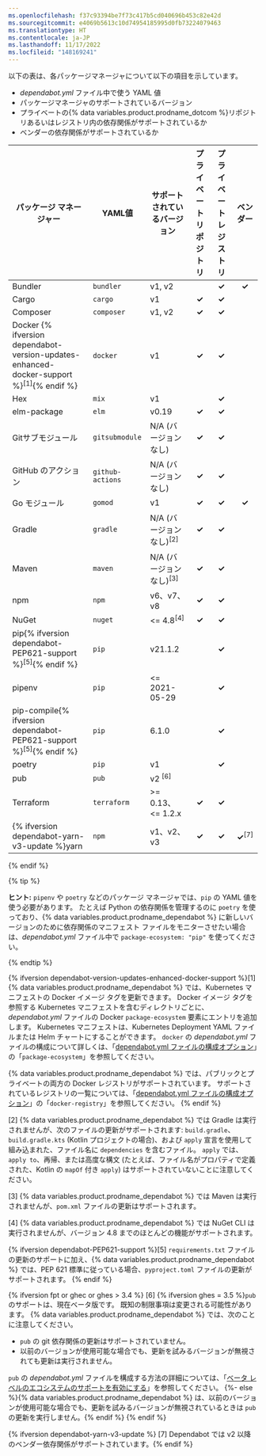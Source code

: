 ```yaml
---
ms.openlocfilehash: f37c93394be7f73c417b5cd040696b453c82e42d
ms.sourcegitcommit: e4069b5613c10d74954185995d0fb73224079463
ms.translationtype: HT
ms.contentlocale: ja-JP
ms.lasthandoff: 11/17/2022
ms.locfileid: "148169241"
---
```

以下の表は、各パッケージマネージャについて以下の項目を示しています。
- *dependabot.yml* ファイル中で使う YAML 値
- パッケージマネージャのサポートされているバージョン
- プライベートの{% data variables.product.prodname_dotcom %}リポジトリあるいはレジストリ内の依存関係がサポートされているか
- ベンダーの依存関係がサポートされているか

パッケージ マネージャー | YAML値      | サポートされているバージョン | プライベートリポジトリ | プライベート レジストリ | ベンダー
---------------|------------------|------------------|:---:|:---:|:---:
Bundler        | `bundler`        | v1, v2           | | **✓** | **✓** |
Cargo          | `cargo`          | v1               | **✓** | **✓** | |
Composer       | `composer`       | v1, v2           | **✓** | **✓** | |
Docker {% ifversion dependabot-version-updates-enhanced-docker-support %}<sup>[1]</sup>{% endif %}         | `docker`         | v1               | **✓** | **✓** | |
Hex            | `mix`            | v1               | | **✓** | |
elm-package    | `elm`            | v0.19            | **✓** | **✓** | |
Gitサブモジュール  | `gitsubmodule`   | N/A (バージョンなし) | **✓** | **✓** | |
GitHub のアクション | `github-actions` | N/A (バージョンなし) | **✓** | **✓** | |
Go モジュール     | `gomod`          | v1               | **✓** | **✓** | **✓** |
Gradle         | `gradle`         | N/A (バージョンなし)<sup>[2]</sup>   | **✓** | **✓** | |
Maven          | `maven`          | N/A (バージョンなし)<sup>[3]</sup>   | **✓** | **✓** | |
npm            | `npm`            | v6、v7、v8       | **✓** | **✓** | |
NuGet          | `nuget`          | <= 4.8<sup>[4]</sup> | **✓** | **✓** | |
pip{% ifversion dependabot-PEP621-support %}<sup>[5]</sup>{% endif %}          | `pip`            | v21.1.2          | | **✓** | |
pipenv         | `pip`            | <= 2021-05-29    | | **✓** | |
pip-compile{% ifversion dependabot-PEP621-support %}<sup>[5]</sup>{% endif %}   | `pip`            | 6.1.0            | | **✓** | |
poetry         | `pip`            | v1               | | **✓** | |{% ifversion fpt or ghec or ghes > 3.4 %}
pub            | `pub`            | v2 <sup>[6]</sup> | | | |{% endif %}
Terraform      | `terraform`      | >= 0.13、<= 1.2.x  | **✓** | **✓** | |
{% ifversion dependabot-yarn-v3-update %}yarn           | `npm`            | v1、v2、v3       | **✓** | **✓** | **✓**<sup>[7]</sup> |{% else %}yarn           | `npm`            | v1               | **✓** | **✓** |  |
{% endif %}

{% tip %}

**ヒント:** `pipenv` や `poetry` などのパッケージ マネージャでは、`pip` の YAML 値を使う必要があります。 たとえば Python の依存関係を管理するのに `poetry` を使っており、{% data variables.product.prodname_dependabot %} に新しいバージョンのために依存関係のマニフェスト ファイルをモニターさせたい場合は、*dependabot.yml* ファイル中で `package-ecosystem: "pip"` を使ってください。

{% endtip %}

{% ifversion dependabot-version-updates-enhanced-docker-support %}[1] {% data variables.product.prodname_dependabot %} では、Kubernetes マニフェストの Docker イメージ タグを更新できます。 Docker イメージ タグを参照する Kubernetes マニフェストを含むディレクトリごとに、_dependabot.yml_ ファイルの Docker `package-ecosystem` 要素にエントリを追加します。 Kubernetes マニフェストは、Kubernetes Deployment YAML ファイルまたは Helm チャートにすることができます。 `docker` の _dependabot.yml_ ファイルの構成について詳しくは、「[dependabot.yml ファイルの構成オプション](/code-security/dependabot/dependabot-version-updates/configuration-options-for-the-dependabot.yml-file#package-ecosystem)」の「`package-ecosystem`」を参照してください。

   {% data variables.product.prodname_dependabot %} では、パブリックとプライベートの両方の Docker レジストリがサポートされています。 サポートされているレジストリの一覧については、「[dependabot.yml ファイルの構成オプション](/code-security/dependabot/dependabot-version-updates/configuration-options-for-the-dependabot.yml-file#docker-registry)」の「`docker-registry`」を参照してください。
{% endif %}

[2] {% data variables.product.prodname_dependabot %} では Gradle は実行されませんが、次のファイルの更新がサポートされます: `build.gradle`、`build.gradle.kts` (Kotlin プロジェクトの場合)、および `apply` 宣言を使用して組み込まれた、ファイル名に `dependencies` を含むファイル。 `apply` では、`apply to`、再帰、または高度な構文 (たとえば、ファイル名がプロパティで定義された、Kotlin の `mapOf` 付き `apply`) はサポートされていないことに注意してください。

[3] {% data variables.product.prodname_dependabot %} では Maven は実行されませんが、`pom.xml` ファイルの更新はサポートされます。

[4] {% data variables.product.prodname_dependabot %} では NuGet CLI は実行されませんが、バージョン 4.8 までのほとんどの機能がサポートされます。

{% ifversion dependabot-PEP621-support %}[5] `requirements.txt` ファイルの更新のサポートに加え、{% data variables.product.prodname_dependabot %} では、PEP 621 標準に従っている場合、`pyproject.toml` ファイルの更新がサポートされます。 {% endif %}

{% ifversion fpt or ghec or ghes > 3.4 %} [6] {% ifversion ghes = 3.5 %}`pub` のサポートは、現在ベータ版です。 既知の制限事項は変更される可能性があります。 {% data variables.product.prodname_dependabot %} では、次のことに注意してください。
   - `pub` の git 依存関係の更新はサポートされていません。 
   - 以前のバージョンが使用可能な場合でも、更新を試みるバージョンが無視されても更新は実行されません。

   `pub` の _dependabot.yml_ ファイルを構成する方法の詳細については、「[ベータ レベルのエコシステムのサポートを有効にする](/code-security/dependabot/dependabot-version-updates/configuration-options-for-the-dependabot.yml-file#enable-beta-ecosystems)」を参照してください。
   {%- else %}{% data variables.product.prodname_dependabot %} は、以前のバージョンが使用可能な場合でも、更新を試みるバージョンが無視されているときは `pub` の更新を実行しません。{% endif %} {% endif %} 

{% ifversion dependabot-yarn-v3-update %} [7] Dependabot では v2 以降のベンダー依存関係がサポートされています。{% endif %}

